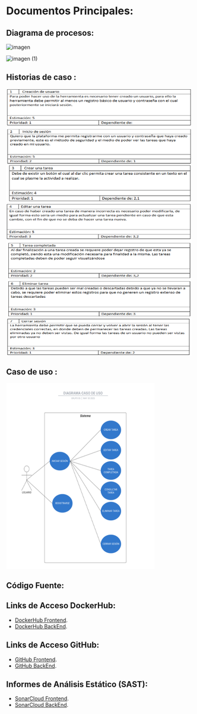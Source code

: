 
# **Documentos Principales:**

## **Diagrama de procesos:** 

![imagen](https://github.com/user-attachments/assets/5cf6d815-6c86-4c54-880d-82039e21c9cf)

<img width="669" alt="imagen (1)" src="https://github.com/user-attachments/assets/d66ff543-f8dd-426d-a79a-83d47cdffd50" />

## **Historias de caso :** 

<img src="IMAGENES/historia 1.png" alt="UNO" width="500" height="100">
<img src="IMAGENES/historia 2.png" alt="DOS" width="500" height="100">
<img src="IMAGENES/historia 3.png" alt="TRES" width="500" height="100">
<img src="IMAGENES/historia 4.png" alt="CUATRO" width="500" height="100">
<img src="IMAGENES/historia 5.png" alt="CINCO" width="500" height="100">
<img src="IMAGENES/historia 6.png" alt="SEIS" width="500" height="100">
<img src="IMAGENES/historia 7.png" alt="SIETE" width="500" height="100">

## **Caso de uso :**
<img src="IMAGENES/CASO DE USO.png" alt="tres" width="400" height="500">


## **Código Fuente:**

  ## **Links de Acceso DockerHub:**
 * [DockerHub Frontend](https://hub.docker.com/r/zanemasters98/task-manager-frontend). 
 * [DockerHub BackEnd](https://hub.docker.com/r/zanemasters98/gestiondetareasback).

 ## **Links de Acceso GitHub:**
  * [GitHub Frontend](https://github.com/AngelRod-cyber/TaskFrontend-grupo5/blob/main/README.md).  
  * [GitHub BackEnd](https://github.com/AngelRod-cyber/TaskBackend-grupo5/blob/main/README.md).


## **Informes de Análisis Estático (SAST):**
  * [SonarCloud Frontend](https://sonarcloud.io/project/overview?id=AngelRod-cyber_TaskFrontend-grupo5).  
  * [SonarCloud BackEnd](https://sonarcloud.io/project/overview?id=AngelRod-cyber_TaskBackend-grupo5).
